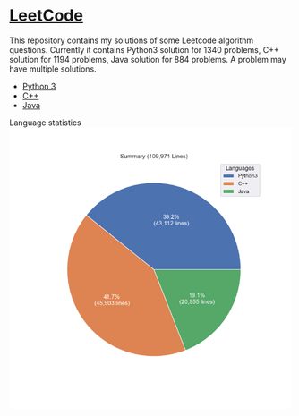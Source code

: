 # [LeetCode](https://leetcode.com/)

This repository contains my solutions of some Leetcode algorithm questions.
Currently it contains Python3 solution for 1340 problems, C++ solution for 1194 problems, Java solution for 884 problems.
A problem may have multiple solutions.

* [Python 3](python3.md)
* [C++](cpp.md)
* [Java](java.md)

Language statistics
![summary](images/pie.png)
